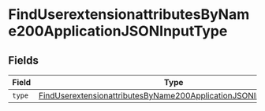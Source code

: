 # FindUserextensionattributesByName200ApplicationJSONInputType


## Fields

| Field                                                                                                                                                           | Type                                                                                                                                                            | Required                                                                                                                                                        | Description                                                                                                                                                     |
| --------------------------------------------------------------------------------------------------------------------------------------------------------------- | --------------------------------------------------------------------------------------------------------------------------------------------------------------- | --------------------------------------------------------------------------------------------------------------------------------------------------------------- | --------------------------------------------------------------------------------------------------------------------------------------------------------------- |
| `type`                                                                                                                                                          | [FindUserextensionattributesByName200ApplicationJSONInputTypeType](../../models/operations/finduserextensionattributesbyname200applicationjsoninputtypetype.md) | :heavy_minus_sign:                                                                                                                                              | N/A                                                                                                                                                             |